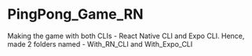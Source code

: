 # PingPong_Game_RN

Making the game with both CLIs - React Native CLI and Expo CLI.
Hence, made 2 folders named - With_RN_CLI and With_Expo_CLI

